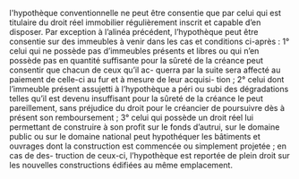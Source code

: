 l'hypothèque conventionnelle ne peut être consentie que par celui qui est titulaire
du droit réel immobilier régulièrement inscrit et capable d’en disposer.
Par exception à l’alinéa précédent, l’hypothèque peut être consentie sur des immeubles à venir
dans les cas et conditions ci-après :
1° celui qui ne possède pas d’immeubles présents et libres ou qui n’en possède pas en
quantité suffisante pour la sûreté de la créance peut consentir que chacun de ceux qu’il ac-
querra par la suite sera affecté au paiement de celle-ci au fur et à mesure de leur acquisi-
tion ;
2° celui dont l’immeuble présent assujetti à l’hypothèque a péri ou subi des dégradations
telles qu’il est devenu insuffisant pour la sûreté de la créance le peut pareillement, sans
préjudice du droit pour le créancier de poursuivre dès à présent son remboursement ;
3° celui qui possède un droit réel lui permettant de construire à son profit sur le fonds
d’autrui, sur le domaine public ou sur le domaine national peut hypothéquer les bâtiments
et ouvrages dont la construction est commencée ou simplement projetée ; en cas de des-
truction de ceux-ci, l’hypothèque est reportée de plein droit sur les nouvelles constructions
édifiées au même emplacement.